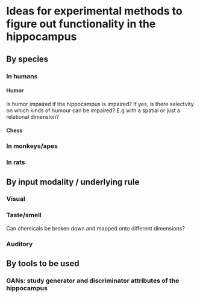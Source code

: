 # Ideas for experimental methods to figure out functionality in the hippocampus

## By species 
### In humans
#### Humor
Is humor impaired if the hippocampus is impaired?
If yes, is there selectvity on which kinds of humour can be impaired? E.g with a spatial or just a relational dimension?

#### Chess

#### 



### In monkeys/apes

### In rats



## By input modality / underlying rule
### Visual

### Taste/smell
Can chemicals be broken down and mapped onto different dimensions?

### Auditory


## By tools to be used
### GANs: study generator and discriminator attributes of the hippocampus

